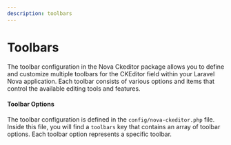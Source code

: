 ```yaml
---
description: toolbars
---
```


# Toolbars

The toolbar configuration in the Nova Ckeditor package allows you to define and customize multiple toolbars for the CKEditor field within your Laravel Nova application. Each toolbar consists of various options and items that control the available editing tools and features.

#### Toolbar Options

The toolbar configuration is defined in the `config/nova-ckeditor.php` file. Inside this file, you will find a `toolbars` key that contains an array of toolbar options. Each toolbar option represents a specific toolbar.





